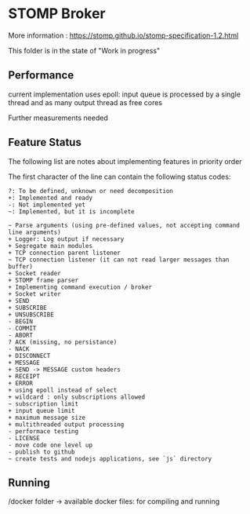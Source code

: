 STOMP Broker
============

More information : https://stomp.github.io/stomp-specification-1.2.html

This folder is in the state of "Work in progress"

Performance
-----------

current implementation uses epoll:
input queue is processed by a single thread
and as many output thread as free cores

Further measurements needed


Feature Status
--------------

The following list are notes about implementing features in priority order

The first character of the line can contain the following status codes:

```
?: To be defined, unknown or need decomposition
+: Implemented and ready
-: Not implemented yet
~: Implemented, but it is incomplete
```


```
~ Parse arguments (using pre-defined values, not accepting command line arguments)
+ Logger: Log output if necessary
+ Segregate main modules
+ TCP connection parent listener
~ TCP connection listener (it can not read larger messages than buffer)
+ Socket reader
+ STOMP frame parser
+ Implementing command execution / broker
+ Socket writer
+ SEND
+ SUBSCRIBE
+ UNSUBSCRIBE
- BEGIN
- COMMIT
- ABORT
? ACK (missing, no persistance)
- NACK
+ DISCONNECT
+ MESSAGE
+ SEND -> MESSAGE custom headers
+ RECEIPT
+ ERROR
+ using epoll instead of select
+ wildcard : only subscriptions allowed
~ subscription limit
+ input queue limit
+ maximum message size
+ multithreaded output processing
- performace testing
- LICENSE
- move code one level up
- publish to github
~ create tests and nodejs applications, see `js` directory
```

Running
-------

/docker folder -> available docker files: for compiling and running

